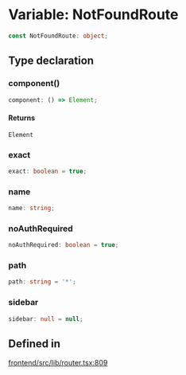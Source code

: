 # Variable: NotFoundRoute

```ts
const NotFoundRoute: object;
```

## Type declaration

### component()

```ts
component: () => Element;
```

#### Returns

`Element`

### exact

```ts
exact: boolean = true;
```

### name

```ts
name: string;
```

### noAuthRequired

```ts
noAuthRequired: boolean = true;
```

### path

```ts
path: string = '*';
```

### sidebar

```ts
sidebar: null = null;
```

## Defined in

[frontend/src/lib/router.tsx:809](https://github.com/headlamp-k8s/headlamp/blob/2481a1c9f2b4a69a9320466e7a455215b14b97b0/frontend/src/lib/router.tsx#L809)
